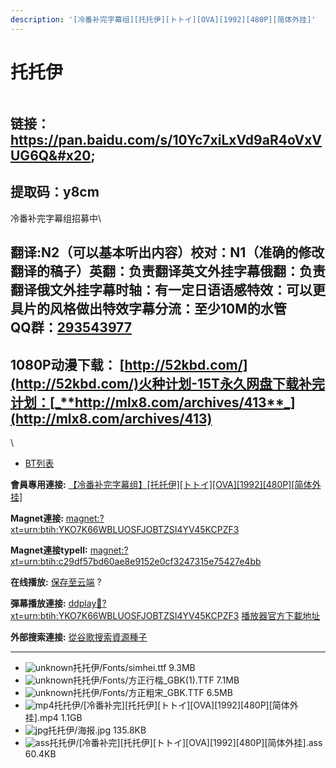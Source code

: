 ```yaml
---
description: '[冷番补完字幕组][托托伊][トトイ][OVA][1992][480P][简体外挂]'
---
```


# 托托伊



<figure><img src="https://s2.ax1x.com/2019/09/11/ndn9KS.jpg" alt=""><figcaption></figcaption></figure>

## 链接：https://pan.baidu.com/s/10Yc7xiLxVd9aR4oVxVUG6Q&#x20;

## 提取码：y8cm&#x20;

&#x20;

冷番补完字幕组招募中\



## &#x20;

翻译:N2（可以基本听出内容）**校对：N1（准确的修改翻译的稿子）英翻：负责翻译英文外挂字幕俄翻：负责翻译俄文外挂字幕时轴：有一定日语语感特效：可以更具片的风格做出特效字幕分流：至少10M的水管**\
**QQ群：**[**293543977**](https://jq.qq.com/?_wv=1027\&k=46bJVff)&#x20;
---------------------------------------------------------------------

## &#x20;

&#x20;

## &#x20;

## 1080P动漫下载： [http://52kbd.com/](http://52kbd.com/)火种计划-15T永久网盘下载补完计划：[_**http://mlx8.com/archives/413**_](http://mlx8.com/archives/413)

&#x20;

\


* [BT列表](https://share.dmhy.org/topics/view/524429_OVA_1992_480P.html#tabs-1)

**會員專用連接:** [【冷番补完字幕组】\[托托伊\]\[トトイ\]\[OVA\]\[1992\]\[480P\]\[简体外挂\]](https://dl.dmhy.org/2019/09/11/c29df57bd60ae8e9152e0cf3247315e75427e4bb.torrent)

**Magnet連接:** [magnet:?xt=urn:btih:YKO7K66WBLUOSFJOBTZSI4YV45KCPZF3](https://magnet/?xt=urn:btih:YKO7K66WBLUOSFJOBTZSI4YV45KCPZF3\&dn=\&tr=http%3A%2F%2F104.238.198.186%3A8000%2Fannounce\&tr=udp%3A%2F%2F104.238.198.186%3A8000%2Fannounce\&tr=http%3A%2F%2Ftracker.openbittorrent.com%3A80%2Fannounce\&tr=udp%3A%2F%2Ftracker3.itzmx.com%3A6961%2Fannounce\&tr=http%3A%2F%2Ftracker4.itzmx.com%3A2710%2Fannounce\&tr=http%3A%2F%2Ftracker.publicbt.com%3A80%2Fannounce\&tr=http%3A%2F%2Ftracker.prq.to%2Fannounce\&tr=http%3A%2F%2Fopen.acgtracker.com%3A1096%2Fannounce\&tr=https%3A%2F%2Ft-115.rhcloud.com%2Fonly_for_ylbud\&tr=http%3A%2F%2Ftracker1.itzmx.com%3A8080%2Fannounce\&tr=http%3A%2F%2Ftracker2.itzmx.com%3A6961%2Fannounce\&tr=udp%3A%2F%2Ftracker1.itzmx.com%3A8080%2Fannounce\&tr=udp%3A%2F%2Ftracker2.itzmx.com%3A6961%2Fannounce\&tr=udp%3A%2F%2Ftracker3.itzmx.com%3A6961%2Fannounce\&tr=udp%3A%2F%2Ftracker4.itzmx.com%3A2710%2Fannounce\&tr=http%3A%2F%2F121.14.98.151%3A9090%2Fannounce)

**Magnet連接typeII:** [magnet:?xt=urn:btih:c29df57bd60ae8e9152e0cf3247315e75427e4bb](https://magnet/?xt=urn:btih:c29df57bd60ae8e9152e0cf3247315e75427e4bb)

**在线播放:** [保存至云端](https://mypikpak.com/drive/url-checker?url=magnet:?xt=urn:btih:c29df57bd60ae8e9152e0cf3247315e75427e4bb) ?

**彈幕播放連接:** [ddplay:magnet:?xt=urn:btih:YKO7K66WBLUOSFJOBTZSI4YV45KCPZF3](ddplay:magnet:?xt=urn:btih:YKO7K66WBLUOSFJOBTZSI4YV45KCPZF3\&dn=\&tr=http%3A%2F%2F104.238.198.186%3A8000%2Fannounce\&tr=udp%3A%2F%2F104.238.198.186%3A8000%2Fannounce\&tr=http%3A%2F%2Ftracker.openbittorrent.com%3A80%2Fannounce\&tr=udp%3A%2F%2Ftracker3.itzmx.com%3A6961%2Fannounce\&tr=http%3A%2F%2Ftracker4.itzmx.com%3A2710%2Fannounce\&tr=http%3A%2F%2Ftracker.publicbt.com%3A80%2Fannounce\&tr=http%3A%2F%2Ftracker.prq.to%2Fannounce\&tr=http%3A%2F%2Fopen.acgtracker.com%3A1096%2Fannounce\&tr=https%3A%2F%2Ft-115.rhcloud.com%2Fonly_for_ylbud\&tr=http%3A%2F%2Ftracker1.itzmx.com%3A8080%2Fannounce\&tr=http%3A%2F%2Ftracker2.itzmx.com%3A6961%2Fannounce\&tr=udp%3A%2F%2Ftracker1.itzmx.com%3A8080%2Fannounce\&tr=udp%3A%2F%2Ftracker2.itzmx.com%3A6961%2Fannounce\&tr=udp%3A%2F%2Ftracker3.itzmx.com%3A6961%2Fannounce\&tr=udp%3A%2F%2Ftracker4.itzmx.com%3A2710%2Fannounce\&tr=http%3A%2F%2F121.14.98.151%3A9090%2Fannounce) [播放器官方下載地址](http://www.dandanplay.com/?from=dmhy)

**外部搜索連接:** [從谷歌搜索資源種子](https://www.google.com/search?oe=utf-8\&q=c29df57bd60ae8e9152e0cf3247315e75427e4bb)

***

* ![unknown](https://share.dmhy.org/images/icon/unknown.gif)托托伊/Fonts/simhei.ttf 9.3MB
* ![unknown](https://share.dmhy.org/images/icon/unknown.gif)托托伊/Fonts/方正行楷\_GBK(1).TTF 7.1MB
* ![unknown](https://share.dmhy.org/images/icon/unknown.gif)托托伊/Fonts/方正粗宋\_GBK.TTF 6.5MB
* ![mp4](https://share.dmhy.org/images/icon/mp4.gif)托托伊/\[冷番补完]\[托托伊]\[トトイ]\[OVA]\[1992]\[480P]\[简体外挂].mp4 1.1GB
* ![jpg](https://share.dmhy.org/images/icon/jpg.gif)托托伊/海报.jpg 135.8KB
* ![ass](https://share.dmhy.org/images/icon/ass.gif)托托伊/\[冷番补完]\[托托伊]\[トトイ]\[OVA]\[1992]\[480P]\[简体外挂].ass 60.4KB
